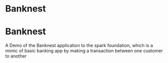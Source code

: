 # Banknest

# Banknest
A Demo of the Banknest application to the spark foundation, which is a mimic of basic banking app by making a transaction between one customer to another


